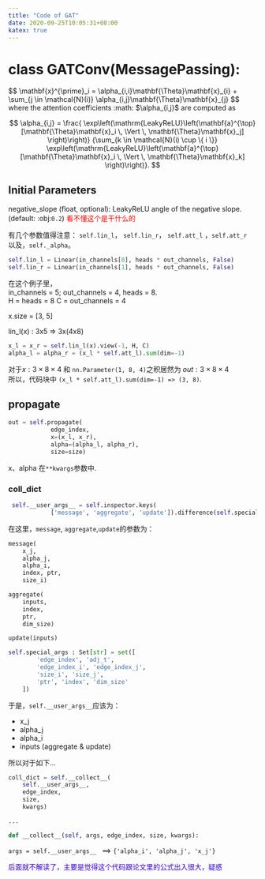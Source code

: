 ```yaml
---
title: "Code of GAT"
date: 2020-09-25T10:05:31+08:00
katex: true
---
```


# class GATConv(MessagePassing):

<div>
$$
\mathbf{x}^{\prime}_i = \alpha_{i,i}\mathbf{\Theta}\mathbf{x}_{i} +
        \sum_{j \in \mathcal{N}(i)} \alpha_{i,j}\mathbf{\Theta}\mathbf{x}_{j}
$$
</div>
where the attention coefficients :math: $\alpha_{i,j}$ are computed as

$$
\alpha_{i,j} =
        \frac{
        \exp\left(\mathrm{LeakyReLU}\left(\mathbf{a}^{\top}
        [\mathbf{\Theta}\mathbf{x}_i \, \Vert \, \mathbf{\Theta}\mathbf{x}_j]
        \right)\right)}
        {\sum_{k \in \mathcal{N}(i) \cup \{ i \}}
        \exp\left(\mathrm{LeakyReLU}\left(\mathbf{a}^{\top}
        [\mathbf{\Theta}\mathbf{x}_i \, \Vert \, \mathbf{\Theta}\mathbf{x}_k]
        \right)\right)}.
$$


## Initial Parameters

 negative_slope (float, optional): LeakyReLU angle of the negative slope. (default: :obj:`0.2`)
<font color="red">看不懂这个是干什么的</font>

有几个参数值得注意：
`self.lin_l`， `self.lin_r`， `self.att_l` ，`self.att_r`  
以及，`self._alpha`。

```python
self.lin_l = Linear(in_channels[0], heads * out_channels, False)
self.lin_r = Linear(in_channels[1], heads * out_channels, False)
```

在这个例子里，  
in_channels = 5; out_channels = 4, heads = 8.  
H = heads = 8
C = out_channels = 4

x.size = [3, 5]

lin_l(x) : 3x5 => 3x(4x8)

```python
x_l = x_r = self.lin_l(x).view(-1, H, C)
alpha_l = alpha_r = (x_l * self.att_l).sum(dim=-1)
```

对于$x: 3\times 8 \times 4$ 和 `nn.Parameter(1, 8, 4)`之积居然为 $out: 3\times 8 \times 4$   
所以，代码块中 `(x_l * self.att_l).sum(dim=-1) => (3, 8)`. 

## propagate

```python
out = self.propagate(
            edge_index, 
            x=(x_l, x_r), 
            alpha=(alpha_l, alpha_r), 
            size=size)
```
 x、alpha 在`**kwargs`参数中.

### coll_dict

```python
 self.__user_args__ = self.inspector.keys(
            ['message', 'aggregate', 'update']).difference(self.special_args)
```
在这里，`message`, `aggregate`,`update`的参数为：
```python
message( 
    x_j, 
    alpha_j, 
    alpha_i,
    index, ptr,
    size_i)
```
```python
aggregate(
    inputs, 
    index,
    ptr,
    dim_size)
```
```python
update(inputs)
```

```python
self.special_args : Set[str] = set([
        'edge_index', 'adj_t', 
        'edge_index_i', 'edge_index_j', 
        'size_i', 'size_j', 
        'ptr', 'index', 'dim_size'
    ])
```

于是，` self.__user_args__ `应该为：
- x_j
- alpha_j
- alpha_i
- inputs (aggregate & update)

所以对于如下...
```python
coll_dict = self.__collect__(
    self.__user_args__, 
    edge_index, 
    size,
    kwargs)

...

def __collect__(self, args, edge_index, size, kwargs):

```

`args = self.__user_args__ ` ==> `{'alpha_i', 'alpha_j', 'x_j'}`


<font color="#3300CC">后面就不解读了，主要是觉得这个代码跟论文里的公式出入很大，疑惑</font>